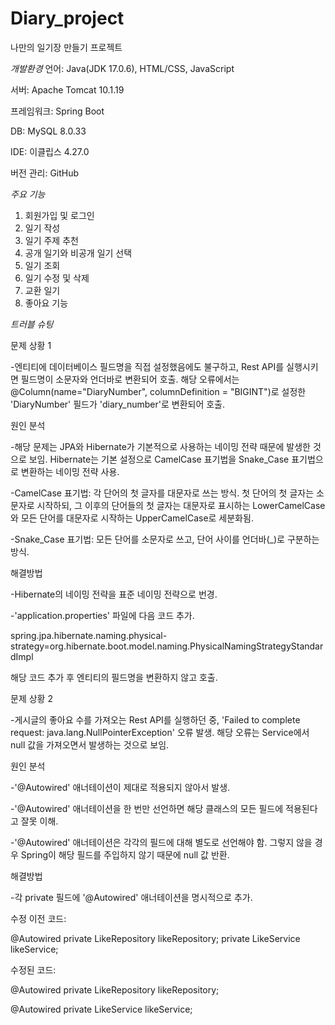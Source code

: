 # Diary_project
나만의 일기장 만들기 프로젝트

*개발환경*
언어: Java(JDK 17.0.6), HTML/CSS, JavaScript

서버: Apache Tomcat 10.1.19

프레임워크: Spring Boot

DB: MySQL 8.0.33

IDE: 이클립스 4.27.0

버전 관리: GitHub

*주요 기능*
1. 회원가입 및 로그인
2. 일기 작성
3. 일기 주제 추천
4. 공개 일기와 비공개 일기 선택
5. 일기 조회
6. 일기 수정 및 삭제
7. 교환 일기
8. 좋아요 기능

   

*트러블 슈팅*

문제 상황 1

-엔티티에 데이터베이스 필드명을 직접 설정했음에도 불구하고, Rest API를 실행시키면 필드명이 소문자와 언더바로 변환되어 호출. 해당 오류에서는 @Column(name="DiaryNumber", columnDefinition = "BIGINT")로 설정한 'DiaryNumber' 필드가 'diary_number'로 변환되어 호출.

원인 분석

-해당 문제는 JPA와 Hibernate가 기본적으로 사용하는 네이밍 전략 때문에 발생한 것으로 보임. Hibernate는 기본 설정으로 CamelCase 표기법을 Snake_Case 표기법으로 변환하는 네이밍 전략 사용.

-CamelCase 표기법: 각 단어의 첫 글자를 대문자로 쓰는 방식. 첫 단어의 첫 글자는 소문자로 시작하되, 그 이후의 단어들의 첫 글자는 대문자로 표시하는 LowerCamelCase와 모든 단어를 대문자로 시작하는 UpperCamelCase로 세분화됨.

-Snake_Case 표기법: 모든 단어를 소문자로 쓰고, 단어 사이를 언더바(_)로 구분하는 방식.

해결방법

-Hibernate의 네이밍 전략을 표준 네이밍 전략으로 번경.

-'application.properties' 파일에 다음 코드 추가.

 spring.jpa.hibernate.naming.physical-strategy=org.hibernate.boot.model.naming.PhysicalNamingStrategyStandardImpl

 해당 코드 추가 후 엔티티의 필드명을 변환하지 않고 호출.


 문제 상황 2

 -게시글의 좋아요 수를 가져오는 Rest API를 실행하던 중, 'Failed to complete request: java.lang.NullPointerException' 오류 발생. 해당 오류는 Service에서 null 값을 가져오면서 발생하는 것으로 보임.

 원인 분석
 
 -'@Autowired' 애너테이션이 제대로 적용되지 않아서 발생.
 
 -'@Autowired' 애너테이션을 한 번만 선언하면 해당 클래스의 모든 필드에 적용된다고 잘못 이해.
 
 -'@Autowired' 애너테이션은 각각의 필드에 대해 별도로 선언해야 함. 그렇지 않을 경우 Spring이 해당 필드를 주입하지 않기 때문에 null 값 반환.

 해결방법
 
 -각 private 필드에 '@Autowired' 애너테이션을 명시적으로 추가.

 수정 이전 코드:
 
   @Autowired
    private LikeRepository likeRepository;
    private LikeService likeService;

 수정된 코드:
 
  @Autowired
    private LikeRepository likeRepository;
  
  @Autowired
    private LikeService likeService;


 
